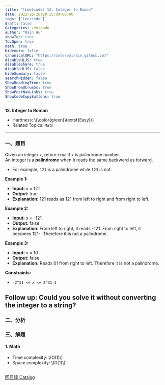 ```yaml
---
title: "[Leetcode] 12. Integer to Roman"
date: 2022-10-26T20:36:08+08:00
tags: ["Leetcode"]
draft: false
Categories: Leetcode
author: "Rain Hu"
showToc: true
TocOpen: true
math: true
hidemeta: false
canonicalURL: "https://intervalrain.github.io/"
disableHLJS: true
disableShare: true
disableHLJS: false
hideSummary: false
searchHidden: false
ShowReadingTime: true
ShowBreadCrumbs: true
ShowPostNavLinks: true
ShowCodeCopyButtons: true
---
```

**12. Integer to Roman**
+ Hardness: \\(\color{green}\textsf{Easy}\\)
+ Ralated Topics: `Math`
---
### 一、題目
Given an integer `x`, return `true` if `x` is palindrome number.  
An integer is a **palindrome** when it reads the same backward as forward.  
+ For example, `121` is a palindrome while `123` is not.

**Example 1:**  
+ **Input:** x = 121
+ **Output:** true
+ **Explanation**: 121 reads as 121 from left to right and from right to left.  

**Example 2:**
+ **Input:** x = -121
+ **Output:** false
+ **Explanation**: From left to right, it reads -121. From right to left, it becomes 121-. Therefore it is not a palindrome.  

**Example 3:**  
+ **Input:** x = 10
+ **Output:** false 
+ **Explanation:** Reads 01 from right to left. Therefore it is not a palindrome.    


**Constraints:**
+ `-2^31 <= x <= 2^31-1`

**Follow up:** Could you solve it without converting the integer to a string?
---

### 二、分析

### 三、解題
#### 1. Math
+ Time complexity: \\(O(1)\\)
+ Space complexity: \\(O(1)\\)
```C++

```
[回目錄 Catalog](/posts/leetcode)
